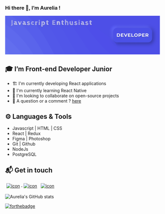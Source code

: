 ### Hi there 👋, I’m Aurelia !

![Cover](https://github.com/aureliasegarra/aureliasegarra/blob/main/img/cover.png)

## :mortar_board:  I’m Front-end Developer Junior

* :building_construction: I'm currently developing React applications
* :seedling: I'm currently learning React Native
* :handshake: I'm looking to collaborate on open-source projects
* :speech_balloon: A question or a comment ? <a href="mailto:av.segarra@gmail.com">here</a>

## :gear:  Languages & Tools 

- Javascript | HTML | CSS 
- React | Redux 
- Figma | Photoshop
- Git | Github
- NodeJs 
- PostgreSQL

## :mailbox_with_mail:  Get in touch 

<p>
 <a href="https://twitter.com/SegarraAurelia/" target="_blank" rel="noopener noreferrer"> <img src="https://img.icons8.com/fluent/48/000000/twitter.png" alt="icon" height="40" style="vertical-align:top; margin:4px"> </a>
 <a href="https://linkedin.com/in/aureliasegarra" target="_blank" rel="noopener noreferrer"> <img src="https://img.icons8.com/fluent/48/000000/linkedin.png" alt="icon" height="40" style="vertical-align:top; margin:4px"></a>
 <a href="mailto:av.segarra@gmail.com"> <img src="https://img.icons8.com/fluent/48/000000/gmail--v1.png" alt="icon" height="40" style="vertical-align:top; margin:4px"></a>
</p>


![Aurelia's GitHub stats](https://github-readme-stats.vercel.app/api?username=aureliasegarra&theme=tokyonight)




[![forthebadge](https://forthebadge.com/images/badges/built-with-love.svg)](https://forthebadge.com)













